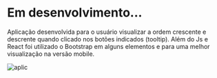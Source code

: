# Em desenvolvimento...

Aplicação desenvolvida para o usuário visualizar a ordem crescente e descrente quando clicado nos botões indicados (tooltip). Além do Js e React foi utilizado o Bootstrap em alguns elementos e para uma melhor visualização na versão mobile.

![aplic](https://user-images.githubusercontent.com/111023661/213943003-20e51679-8492-4c13-b39b-12c1ed76be39.jpg)

